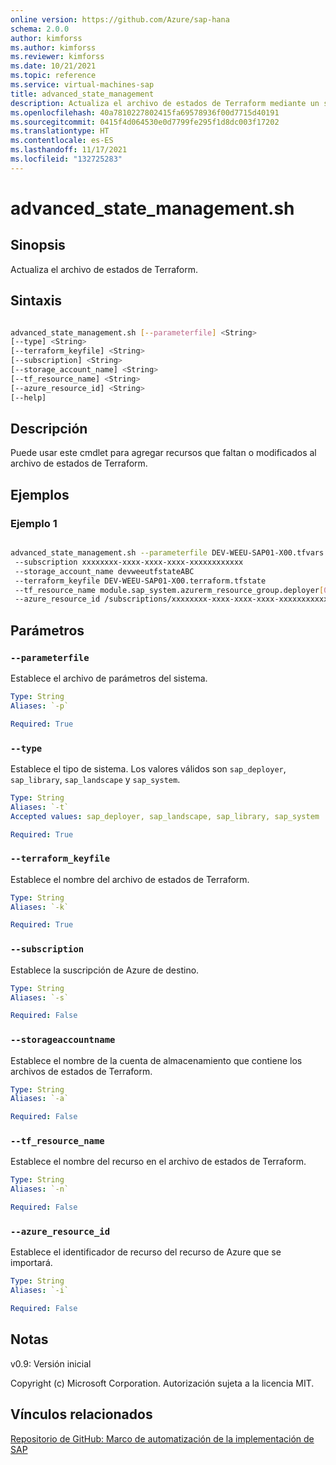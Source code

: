 ```yaml
---
online version: https://github.com/Azure/sap-hana
schema: 2.0.0
author: kimforss
ms.author: kimforss
ms.reviewer: kimforss
ms.date: 10/21/2021
ms.topic: reference
ms.service: virtual-machines-sap
title: advanced_state_management
description: Actualiza el archivo de estados de Terraform mediante un script de shell
ms.openlocfilehash: 40a7810227802415fa69578936f00d7715d40191
ms.sourcegitcommit: 0415f4d064530e0d7799fe295f1d8dc003f17202
ms.translationtype: HT
ms.contentlocale: es-ES
ms.lasthandoff: 11/17/2021
ms.locfileid: "132725283"
---
```

# <a name="advanced_state_managementsh"></a>advanced_state_management.sh

## <a name="synopsis"></a>Sinopsis
Actualiza el archivo de estados de Terraform.

## <a name="syntax"></a>Sintaxis

```bash

advanced_state_management.sh [--parameterfile] <String> 
[--type] <String> 
[--terraform_keyfile] <String>
[--subscription] <String> 
[--storage_account_name] <String> 
[--tf_resource_name] <String>
[--azure_resource_id] <String> 
[--help]
```

## <a name="description"></a>Descripción
Puede usar este cmdlet para agregar recursos que faltan o modificados al archivo de estados de Terraform.

## <a name="examples"></a>Ejemplos

### <a name="example-1"></a>Ejemplo 1

```bash

advanced_state_management.sh --parameterfile DEV-WEEU-SAP01-X00.tfvars --type sap_system
 --subscription xxxxxxxx-xxxx-xxxx-xxxx-xxxxxxxxxxxx 
 --storage_account_name devweeutfstateABC 
 --terraform_keyfile DEV-WEEU-SAP01-X00.terraform.tfstate 
 --tf_resource_name module.sap_system.azurerm_resource_group.deployer[0] 
 --azure_resource_id /subscriptions/xxxxxxxx-xxxx-xxxx-xxxx-xxxxxxxxxxxx/resourceGroups/DEV-WEEU-SAP01-X00
```

## <a name="parameters"></a>Parámetros

### `--parameterfile`
Establece el archivo de parámetros del sistema.

```yaml
Type: String
Aliases: `-p`

Required: True
```

### `--type`
Establece el tipo de sistema. Los valores válidos son `sap_deployer`, `sap_library`, `sap_landscape` y `sap_system`.

```yaml
Type: String
Aliases: `-t`
Accepted values: sap_deployer, sap_landscape, sap_library, sap_system

Required: True
```

### `--terraform_keyfile`
Establece el nombre del archivo de estados de Terraform.

```yaml
Type: String
Aliases: `-k`

Required: True
```

### `--subscription`
Establece la suscripción de Azure de destino.

```yaml
Type: String
Aliases: `-s`

Required: False
```

### `--storageaccountname`
Establece el nombre de la cuenta de almacenamiento que contiene los archivos de estados de Terraform.

```yaml
Type: String
Aliases: `-a`

Required: False
```

### `--tf_resource_name`
Establece el nombre del recurso en el archivo de estados de Terraform.

```yaml
Type: String
Aliases: `-n`

Required: False
```

### `--azure_resource_id`
Establece el identificador de recurso del recurso de Azure que se importará.

```yaml
Type: String
Aliases: `-i`

Required: False
```

## <a name="notes"></a>Notas
v0.9: Versión inicial


Copyright (c) Microsoft Corporation.
Autorización sujeta a la licencia MIT.

## <a name="related-links"></a>Vínculos relacionados

[Repositorio de GitHub: Marco de automatización de la implementación de SAP](https://github.com/Azure/sap-hana)
